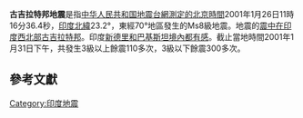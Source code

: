 **古吉拉特邦地震**是指[中华人民共和国地震台網測定的](https://zh.wikipedia.org/wiki/中华人民共和国 "wikilink")[北京時間](https://zh.wikipedia.org/wiki/北京時間 "wikilink")2001年1月26日11時16分36.4秒，[印度北緯](../Page/印度.md "wikilink")23.2°，東經70°地區發生的Ms8級地震。地震的[震中在印度西北部](https://zh.wikipedia.org/wiki/震中 "wikilink")[古吉拉特邦](../Page/古吉拉特邦.md "wikilink")。印度[新德里和](../Page/新德里.md "wikilink")[巴基斯坦境內都有感](../Page/巴基斯坦.md "wikilink")。截止當地時間2001年1月31日下午，共發生3級以上餘震110多次，3級以下餘震300多次。

## 參考文獻

[Category:印度地震](https://zh.wikipedia.org/wiki/Category:印度地震 "wikilink")